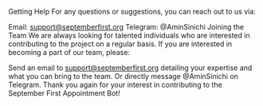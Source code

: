 Getting Help
For any questions or suggestions, you can reach out to us via:

Email: support@septemberfirst.org
Telegram: @AminSinichi
Joining the Team
We are always looking for talented individuals who are interested in contributing to the project on a regular basis. If you are interested in becoming a part of our team, please:

Send an email to support@septemberfirst.org detailing your expertise and what you can bring to the team.
Or directly message @AminSinichi on Telegram.
Thank you again for your interest in contributing to the September First Appointment Bot!

